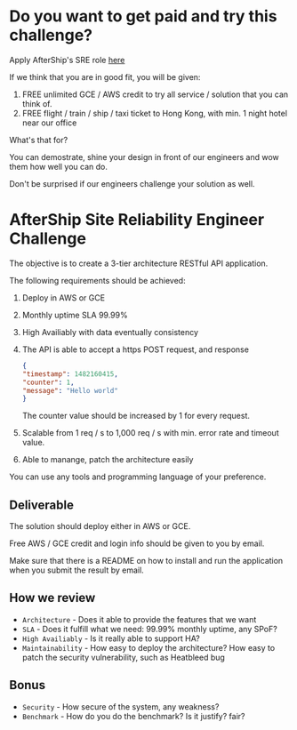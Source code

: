 # Do you want to get paid and try this challenge?

Apply AfterShip's SRE role [here](https://www.aftership.com/jobs)

If we think that you are in good fit, you will be given:

1. FREE unlimited GCE / AWS credit to try all service / solution that you can think of.
2. FREE flight / train / ship / taxi ticket to Hong Kong, with min. 1 night hotel near our office

What's that for?

You can demostrate, shine your design in front of our engineers and wow them how well you can do.

Don't be surprised if our engineers challenge your solution as well.


# AfterShip Site Reliability Engineer Challenge


The objective is to create a 3-tier architecture RESTful API application.

The following requirements should be achieved:

1. Deploy in AWS or GCE
2. Monthly uptime SLA 99.99%
3. High Availiably with data eventually consistency
4. The API is able to accept a https POST request, and response

	```json
	{
	"timestamp": 1482160415,
	"counter": 1,
	"message": "Hello world"
	}
	```
	
	The counter value should be increased by 1 for every request.
5. Scalable from 1 req / s to 1,000 req / s with min. error rate and timeout value.
6. Able to manange, patch the architecture easily

You can use any tools and programming language of your preference.


## Deliverable
The solution should deploy either in AWS or GCE.

Free AWS / GCE credit and login info should be given to you by email.

Make sure that there is a README on how to install and run the application when you submit the result by email.


## How we review
- `Architecture` - Does it able to provide the features that we want
- `SLA` - Does it fulfill what we need: 99.99% monthly uptime, any SPoF?
- `High Availiably` - Is it really able to support HA?
- `Maintainability` - How easy to deploy the architecture? How easy to patch the security vulnerability, such as Heatbleed bug

## Bonus
- `Security` - How secure of the system, any weakness?
- `Benchmark` - How do you do the benchmark? Is it justify? fair?
 